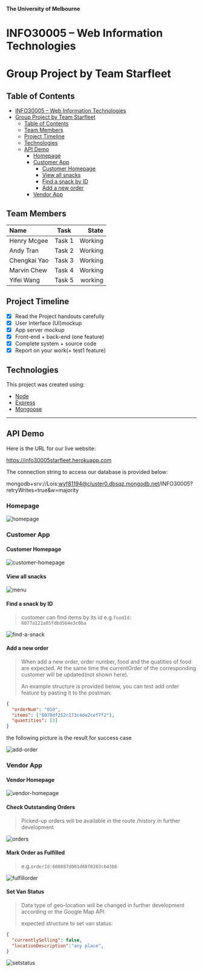 **The University of Melbourne**

# INFO30005 – Web Information Technologies

# Group Project by Team Starfleet

## Table of Contents

- [INFO30005 – Web Information Technologies](#info30005--web-information-technologies)
- [Group Project by Team Starfleet](#group-project-by-team-starfleet)
  - [Table of Contents](#table-of-contents)
  - [Team Members](#team-members)
  - [Project Timeline](#project-timeline)
  - [Technologies](#technologies)
  - [API Demo](#api-demo)
    - [Homepage](#homepage)
    - [Customer App](#customer-app)
      - [Customer Homepage](#customer-homepage)
      - [View all snacks](#view-all-snacks)
      - [Find a snack by ID](#find-a-snack-by-id)
      - [Add a new order](#add-a-new-order)
    - [Vendor App](#vendor-app)

## Team Members

| Name         |  Task  |   State |
| :----------- | :----: | ------: |
| Henry Mcgee  | Task 1 | Working |
| Andy Tran    | Task 2 | Working |
| Chengkai Yao | Task 3 | Working |
| Marvin Chew  | Task 4 | Working |
| Yifei Wang   | Task 5 | working |

## Project Timeline

- [x] Read the Project handouts carefully
- [x] User Interface (UI)mockup
- [x] App server mockup
- [x] Front-end + back-end (one feature)
- [x] Complete system + source code
- [x] Report on your work(+ test1 feature)

## Technologies

This project was created using:

- [Node](https://nodejs.org/en/)
- [Express](https://expressjs.com/)
- [Mongoose](https://mongoosejs.com/)
***

## API Demo
Here is the URL for our live website:

https://info30005starfleet.herokuapp.com

The connection string to access our database is provided below:

mongodb+srv://Lois:wyf81194@cluster0.dbsqz.mongodb.net/INFO30005?retryWrites=true&w=majority

### Homepage
![homepage](screenshots/homepage.PNG)

### Customer App
#### Customer Homepage
![customer-homepage](screenshots/customer-homepage.PNG)

#### View all snacks
![menu](screenshots/menu.PNG)

#### Find a snack by ID
>customer can find items by its id
>e.g.`foodId: 6077a121a05fdbd564e3c0ba`

![find-a-snack](screenshots/find-snack.PNG)

#### Add a new order
>When add a new order, order number, food and the quatities of food are expected.
>At the same time the currentOrder of the corresponding customer will be updated(not shown here).
>
>An example structure is provided below, you can test add order feature by pasting it to the postman:
```Json
{
  "orderNum": "010",
  "items": ["6078df252c173c4de2cef7f2"],
  "quantities": [3]
}
```
the following picture is the result for success case

![add-order](screenshots/addorder.PNG)

### Vendor App
#### Vendor Homepage
![vendor-homepage](screenshots/vendor.PNG)

#### Check Outstanding Orders
>Picked-up orders will be available in the route /history in further development
>
![orders](screenshots/vendororders.PNG)

#### Mark Order as Fulfilled
>e.g.`orderId:608087d001d68f0203c643b6`

![fulfillorder](screenshots/fulfill-order.PNG)

#### Set Van Status
>Data type of geo-location will be changed in further development according or the Google Map API.
>
>expected structure to set van status:
```Json
{
  "currentlySelling": false,
  "locationDescription":"any place",
}
```

![setstatus](screenshots/status.PNG)


